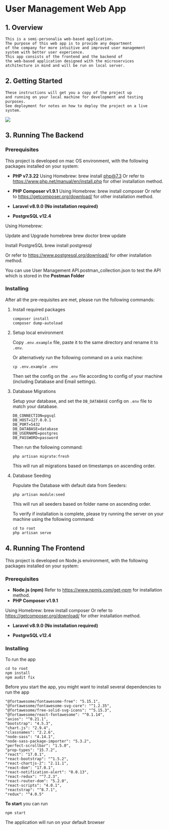# User Management Web App
## 1. Overview

    This is a semi-personalia web-based application. 
    The purpose of this web app is to provide any department
    of the company for more intuitive and improved user management
    system with better user experience.
    This app consists of the frontend and the backend of
    the web-based application designed with the microservices
    atchitecture in mind and will be run on local server. 

## 2. Getting Started

    These instructions will get you a copy of the project up 
    and running on your local machine for development and testing purposes. 
    See deployment for notes on how to deploy the project on a live system.

<img src={ERD}></img>

## 3. Running The Backend

### Prerequisites

This project is developed on mac OS environment, 
with the following packages installed on your system:

- **PHP v7.3.22**
Using Homebrew: brew install php@7.3
Or refer to https://www.php.net/manual/en/install.php for other installation method.

- **PHP Composer v1.9.1**
Using Homebrew: brew install composer
Or refer to https://getcomposer.org/download/ for other installation method.

- **Laravel v8.9.0 (No installation required)**

- **PostgreSQL v12.4**

Using Homebrew:

Update and Upgrade homebrew
brew doctor
brew update

Install PostgreSQL
brew install postgresql

Or refer to https://www.postgresql.org/download/ for other installation method.

You can use User Management API.postman_collection.json to test the API
which is stored in the **Postman Folder**

### Installing

After all the pre-requisites are met, please run the following commands:

1.  Install required packages

        composer install
        composer dump-autoload

2.  Setup local environment

    Copy `.env.example` file, paste it to the same directory and rename it to `.env`.

    Or alternatively run the following command on a unix machine:

        cp .env.example .env

    Then set the config on the `.env` file according to config of your machine (including Database and Email settings).


3.  Database Migrations

    Setup your database, and set the `DB_DATABASE` config on `.env` file to match your database.

        DB_CONNECTION=pgsql
        DB_HOST=127.0.0.1
        DB_PORT=5432
        DB_DATABASE=database
        DB_USERNAME=postgres
        DB_PASSWORD=password

    Then run the following command:

        php artisan migrate:fresh

    This will run all migrations based on timestamps on ascending order.

4.  Database Seeding

    Populate the Database with default data from Seeders:

        php artisan module:seed

    This will run all seeders based on folder name on ascending order.

    To verify if installation is complete, please try running the server on your machine using the following command:

        cd to root
        php artisan serve

## 4. Running The Frontend
This project is developed on Node.js environment, 
with the following packages installed on your system:

### Prerequisites

- **Node.js (npm)**
Refer to https://www.npmjs.com/get-npm for installation method.
- **PHP Composer v1.9.1**

Using Homebrew: brew install composer
Or refer to https://getcomposer.org/download/ for other installation method.

- **Laravel v8.9.0 (No installation required)**

- **PostgreSQL v12.4**

### Installing

To run the app

    cd to root
    npm install
    npm audit fix

Before you start the app, you might want to install 
several dependencies to run the app

    "@fortawesome/fontawesome-free": "5.15.1",
    "@fortawesome/fontawesome-svg-core": "^1.2.35",
    "@fortawesome/free-solid-svg-icons": "^5.15.3",
    "@fortawesome/react-fontawesome": "^0.1.14",
    "axios": "^0.21.1",
    "bootstrap": "4.5.3",
    "chart.js": "2.9.4",
    "classnames": "2.2.6",
    "node-sass": "4.14.1",
    "node-sass-package-importer": "5.3.2",
    "perfect-scrollbar": "1.5.0",
    "prop-types": "15.7.2",
    "react": "17.0.1",
    "react-bootstrap": "^1.5.2",
    "react-chartjs-2": "2.11.1",
    "react-dom": "17.0.1",
    "react-notification-alert": "0.0.13",
    "react-redux": "^7.2.3",
    "react-router-dom": "5.2.0",
    "react-scripts": "4.0.1",
    "reactstrap": "^8.7.1",
    "redux": "^4.0.5"

**To start** you can run

    npm start

The application will run on your default browser

